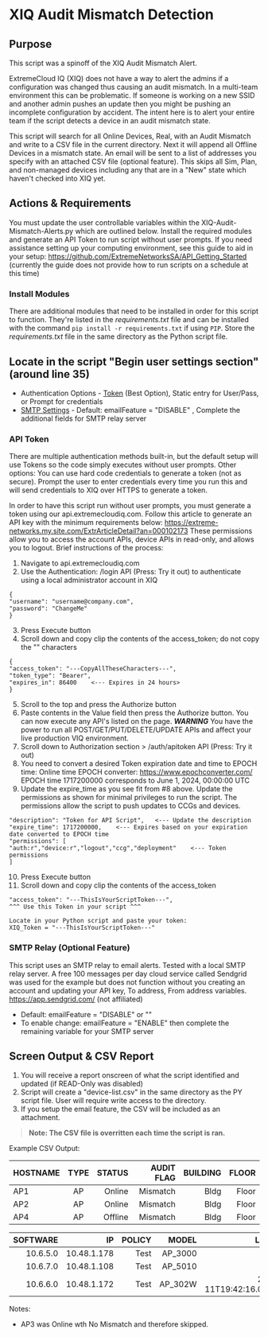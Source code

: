 # XIQ Audit Mismatch Detection
## Purpose
This script was a spinoff of the XIQ Audit Mismatch Alert.

ExtremeCloud IQ (XIQ) does not have a way to alert the admins if a configuration was changed thus causing an audit mismatch.  In a multi-team environment this can be problematic.  If someone is working on a new SSID and another admin pushes an update then you might be pushing an incomplete configuration by accident.  The intent here is to alert your entire team if the script detects a device in an audit mismatch state.

This script will search for all Online Devices, Real, with an Audit Mismatch and write to a CSV file in the current directory. Next it will append all Offline Devices in a mismatch state.  An email will be sent to a list of addresses you specify with an attached CSV file (optional feature).  This skips all Sim, Plan, and non-managed devices including any that are in a "New" state which haven't checked into XIQ yet.

## Actions & Requirements
You must update the user controllable variables within the XIQ-Audit-Mismatch-Alerts.py which are outlined below.  Install the required modules and generate an API Token to run script without user prompts.  If you need assistance setting up your computing environment, see this guide to aid in your setup: https://github.com/ExtremeNetworksSA/API_Getting_Started (currently the guide does not provide how to run scripts on a schedule at this time)

### Install Modules
There are additional modules that need to be installed in order for this script to function.  They're listed in the *requirements.txt* file and can be installed with the command `pip install -r requirements.txt` if using `PIP`.  Store the *requirements.txt* file in the same directory as the Python script file.

## Locate in the script "Begin user settings section" (around  line 35)
  - Authentication Options - [Token](#api-token) (Best Option), Static entry for User/Pass, or Prompt for credentials
  - [SMTP Settings](#smtp-relay-optional-feature) - Default: emailFeature = "DISABLE" , Complete the additional fields for SMTP relay server

### API Token
There are multiple authentication methods built-in, but the default setup will use Tokens so the code simply executes without user prompts.   Other options:  You can use hard code credentials to generate a token (not as secure).  Prompt the user to enter credentials every time you run this and will send credentials to XIQ over HTTPS to generate a token.

In order to have this script run without user prompts, you must generate a token using our api.extremecloudiq.com.
Follow this article to generate an API key with the minimum requirements below:  https://extreme-networks.my.site.com/ExtrArticleDetail?an=000102173
These permissions allow you to access the account APIs, device APIs in read-only, and allows you to logout.
Brief instructions of the process:
  1) Navigate to api.extremecloudiq.com
  2) Use the Authentication: /login API (Press: Try it out) to authenticate using a local administrator account in XIQ
  
    {
    "username": "username@company.com",
    "password": "ChangeMe"
    }
  3) Press Execute button
  4) Scroll down and copy clip the contents of the access_token; do not copy the "" characters

    {
    "access_token": "---CopyAllTheseCharacters---",
    "token_type": "Bearer",
    "expires_in": 86400    <--- Expires in 24 hours>
    }
  5) Scroll to the top and press the Authorize button
  6) Paste contents in the Value field then press the Authorize button.  You can now execute any API's listed on the page.  ***WARNING*** You have the power to run all POST/GET/PUT/DELETE/UPDATE APIs and affect your live production VIQ environment.
  7) Scroll down to Authorization section > /auth/apitoken API (Press: Try it out)
  8) You need to convert a desired Token expiration date and time to EPOCH time:  Online time EPOCH converter:  https://www.epochconverter.com/
     EPOCH time 1717200000 corresponds to June 1, 2024, 00:00:00 UTC
  9) Update the expire_time as you see fit from #8 above.  Update the permissions as shown for minimal privileges to run the script.  The permissions allow the script to push updates to CCGs and devices.

    "description": "Token for API Script",   <--- Update the description
    "expire_time": 1717200000,    <--- Expires based on your expiration date converted to EPOCH time
    "permissions": [
    "auth:r","device:r","logout","ccg","deployment"    <--- Token permissions
    ]

  10) Press Execute button
  11) Scroll down and copy clip the contents of the access_token

    "access_token": "---ThisIsYourScriptToken---",
    ^^^ Use this Token in your script ^^^
    
    Locate in your Python script and paste your token:
    XIQ_Token = "---ThisIsYourScriptToken---"

### SMTP Relay (Optional Feature)
This script uses an SMTP relay to email alerts.  Tested with a local SMTP relay server.  A free 100 messages per day cloud service called Sendgrid was used for the example but does not function without you creating an account and updating your API key, To address, From address variables.
https://app.sendgrid.com/ (not affiliated)
- Default:  emailFeature = "DISABLE" or ""
- To enable change:  emailFeature = "ENABLE" then complete the remaining variable for your SMTP server

## Screen Output & CSV Report
1) You will receive a report onscreen of what the script identified and updated (if READ-Only was disabled)
2) Script will create a "device-list.csv" in the same directory as the PY script file. User will require write access to the directory.
3) If you setup the email feature, the CSV will be included as an attachment.

>**Note:  The CSV file is overritten each time the script is ran.**

Example CSV Output:

| HOSTNAME | TYPE | STATUS | AUDIT FLAG | BUILDING | FLOOR |
| -------- |:----:| ------:| ----------:| --------:| -----:|
| AP1 | AP | Online | Mismatch | Bldg | Floor |
| AP2 | AP | Online | Mismatch | Bldg | Floor |
| AP4 | AP | Offline | Mismatch | Bldg | Floor |

| SOFTWARE | IP | POLICY | MODEL | LAST SEEN |
| --------:| --:| ------:| -----:| ---------:|
| 10.6.5.0 | 10.48.1.178 | Test | AP_3000 | Now |
| 10.6.7.0 | 10.48.1.108 | Test | AP_5010 | Now |
| 10.6.6.0 | 10.48.1.172 | Test | AP_302W | 2024-06-11T19:42:16.000+0000 |

Notes: 
- AP3 was Online wth No Mismatch and therefore skipped.
